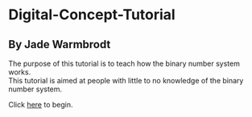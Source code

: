 # Digital-Concept-Tutorial
## By Jade Warmbrodt  
The purpose of this tutorial is to teach how the binary number system works.  
This tutorial is aimed at people with little to no knowledge of the binary number system.  

Click [here]() to begin.
